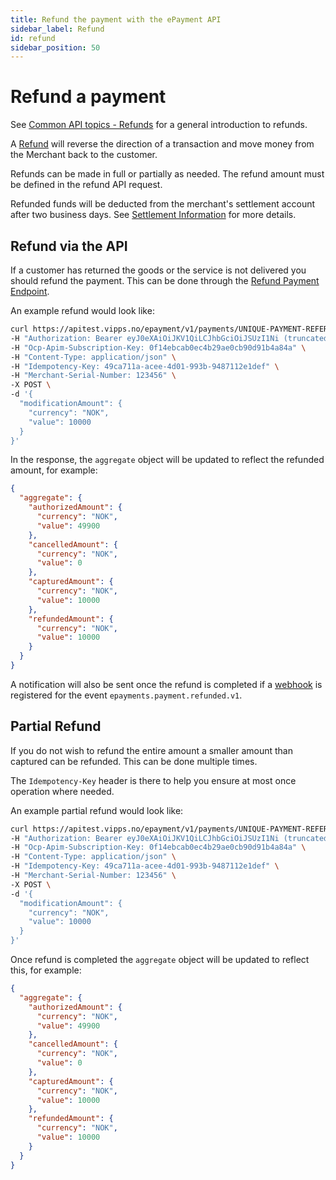 ```yaml
---
title: Refund the payment with the ePayment API
sidebar_label: Refund
id: refund
sidebar_position: 50
---
```



# Refund a payment

See
[Common API topics - Refunds](https://developer.vippsmobilepay.com/docs/common-topics/refund)
for a general introduction to refunds.

A [Refund][refund-payment-endpoint] will reverse the direction of a transaction and move money from the Merchant back to the customer.

Refunds can be made in full or partially as needed. The refund amount must be defined in the refund API request.

Refunded funds will be deducted from the merchant's settlement account after two business days. See [Settlement Information](https://developer.vippsmobilepay.com/docs/settlements) for more details.

## Refund via the API

If a customer has returned the goods or the service is not delivered you should refund the payment.
This can be done through the [Refund Payment Endpoint][refund-payment-endpoint].

An example refund would look like:

```bash
curl https://apitest.vipps.no/epayment/v1/payments/UNIQUE-PAYMENT-REFERENCE/refund \
-H "Authorization: Bearer eyJ0eXAiOiJKV1QiLCJhbGciOiJSUzI1Ni (truncated)" \
-H "Ocp-Apim-Subscription-Key: 0f14ebcab0ec4b29ae0cb90d91b4a84a" \
-H "Content-Type: application/json" \
-H "Idempotency-Key: 49ca711a-acee-4d01-993b-9487112e1def" \
-H "Merchant-Serial-Number: 123456" \
-X POST \
-d '{
  "modificationAmount": {
    "currency": "NOK",
    "value": 10000
  }
}'
```

In the response, the `aggregate` object will be updated to reflect the refunded amount, for example:

```json
{
  "aggregate": {
    "authorizedAmount": {
      "currency": "NOK",
      "value": 49900
    },
    "cancelledAmount": {
      "currency": "NOK",
      "value": 0
    },
    "capturedAmount": {
      "currency": "NOK",
      "value": 10000
    },
    "refundedAmount": {
      "currency": "NOK",
      "value": 10000
    }
  }
}
```

A notification will also be sent once the refund is completed if a
[webhook](../features/webhooks.md)
is registered for the event `epayments.payment.refunded.v1`.

## Partial Refund

If you do not wish to refund the entire amount a smaller amount than captured can be refunded. This can be done multiple times.

The `Idempotency-Key` header is there to help you ensure at most once operation where needed.

An example partial refund would look like:

```bash
curl https://apitest.vipps.no/epayment/v1/payments/UNIQUE-PAYMENT-REFERENCE/refund \
-H "Authorization: Bearer eyJ0eXAiOiJKV1QiLCJhbGciOiJSUzI1Ni (truncated)" \
-H "Ocp-Apim-Subscription-Key: 0f14ebcab0ec4b29ae0cb90d91b4a84a" \
-H "Content-Type: application/json" \
-H "Idempotency-Key: 49ca711a-acee-4d01-993b-9487112e1def" \
-H "Merchant-Serial-Number: 123456" \
-X POST \
-d '{
  "modificationAmount": {
    "currency": "NOK",
    "value": 10000
  }
}'
```

Once refund is completed the `aggregate` object will be updated to reflect this, for example:

```json
{
  "aggregate": {
    "authorizedAmount": {
      "currency": "NOK",
      "value": 49900
    },
    "cancelledAmount": {
      "currency": "NOK",
      "value": 0
    },
    "capturedAmount": {
      "currency": "NOK",
      "value": 10000
    },
    "refundedAmount": {
      "currency": "NOK",
      "value": 10000
    }
  }
}
```

[refund-payment-endpoint]: https://developer.vippsmobilepay.com/api/epayment#tag/AdjustPayments/operation/refundPayment
